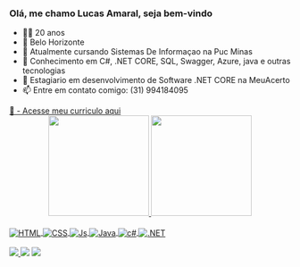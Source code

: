 ### Olá, me chamo Lucas Amaral, seja bem-vindo
- 👨‍💻 20 anos 
- 🌇 Belo Horizonte
- 🔭 Atualmente cursando Sistemas De Informaçao na Puc Minas 
- 🌱 Conhecimento em C#, .NET CORE, SQL, Swagger, Azure, java e outras tecnologias 
- 🏢 Estagiario em desenvolvimento de Software .NET CORE na MeuAcerto
- 📫 Entre em contato comigo: (31) 994184095

<div align="left">
  <a href="https://drive.google.com/file/d/1lRBh2y67t-5BodJND2DMyLw6blNJea5g/view?usp=sharing" >
  📎 - Acesse meu curriculo aqui
</div>

<div align="center">
  <a href="https://github.com/lucasamaralgh">
  <img height="180em" src="https://github-readme-stats.vercel.app/api?username=lucasamaralgh&show_icons=true&theme=tokyonight&include_all_commits=true&count_private=true"/>
  <img height="180em" src="https://github-readme-stats.vercel.app/api/top-langs/?username=lucasamaralgh&layout=compact&langs_count=7&theme=tokyonight"/>
</div>

  
  <div style="display: inline_block"><br>
  <img align="center" alt="HTML"  src="https://img.shields.io/badge/HTML5-E34F26?style=for-the-badge&logo=html5&logoColor=white">
  <img align="center" alt="CSS"  src="https://img.shields.io/badge/CSS3-1572B6?style=for-the-badge&logo=css3&logoColor=white">
  <img align="center" alt="Js"  src="https://img.shields.io/badge/JavaScript-F7DF1E?style=for-the-badge&logo=javascript&logoColor=black">
  <img align="center" alt="Java"  src="https://img.shields.io/badge/Java-ED8B00?style=for-the-badge&logo=java&logoColor=white"> 
  <img align="center" alt="c#" src="https://img.shields.io/badge/c%23-%23239120.svg?style=for-the-badge&logo=c-sharp&logoColor=white)">
  <img align="center" alt=".NET" src="https://img.shields.io/badge/.NET-5C2D91?style=for-the-badge&logo=.net&logoColor=white">
</div>

<div> 
  <br>
  <a href="https://wa.me/5531994184095" target ="_blank">
    <img src="https://img.shields.io/badge/WhatsApp-25D366?style=for-the-badge&logo=whatsapp&logoColor=white">
  <a href="https://www.linkedin.com/in/lucas-amaral1/" target ="_blank">
   <img src="https://img.shields.io/badge/-LinkedIn-%230077B5?style=for-the-badge&logo=linkedin&logoColor=white" target="_blank"></a> 
  <a href="mailto:luckgreen161@gmail.com" target ="_blank">
   <img src="https://img.shields.io/badge/Gmail-D14836?style=for-the-badge&logo=gmail&logoColor=white">  
                                                   
 
</div>
